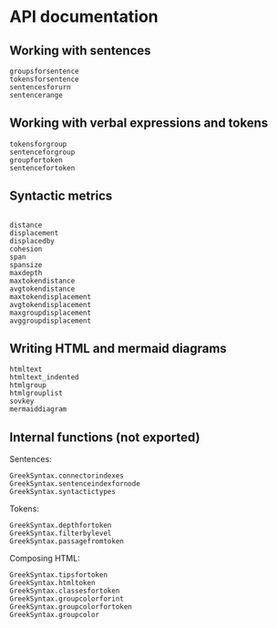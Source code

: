 # API documentation


## Working with sentences

```@docs
groupsforsentence
tokensforsentence
sentencesforurn
sentencerange
```

## Working with verbal expressions and tokens

```@docs
tokensforgroup
sentenceforgroup
groupfortoken
sentencefortoken
```

## Syntactic metrics


```@docs

distance
displacement
displacedby
cohesion
span
spansize
maxdepth
maxtokendistance
avgtokendistance
maxtokendisplacement
avgtokendisplacement
maxgroupdisplacement
avggroupdisplacement
```


## Writing HTML and mermaid diagrams

```@docs
htmltext
htmltext_indented
htmlgroup
htmlgrouplist
sovkey
mermaiddiagram
```

## Internal functions (not exported)

Sentences:

```@docs
GreekSyntax.connectorindexes
GreekSyntax.sentenceindexfornode
GreekSyntax.syntactictypes
```

Tokens:

```@docs
GreekSyntax.depthfortoken
GreekSyntax.filterbylevel
GreekSyntax.passagefromtoken
```

Composing HTML:

```@docs
GreekSyntax.tipsfortoken
GreekSyntax.htmltoken
GreekSyntax.classesfortoken
GreekSyntax.groupcolorforint
GreekSyntax.groupcolorfortoken
GreekSyntax.groupcolor
```
